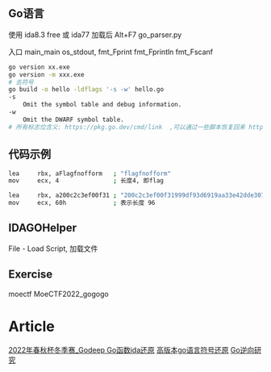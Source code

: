 ## Go语言
使用 ida8.3 free 或 ida77 加载后 Alt+F7 go_parser.py

入口 main_main
os_stdout, fmt_Fprint fmt_Fprintln fmt_Fscanf

```bash
go version xx.exe
go version -m xxx.exe
# 去符号
go build -o hello -ldflags '-s -w' hello.go
-s
	Omit the symbol table and debug information.
-w
	Omit the DWARF symbol table.
# 所有标志位含义: https://pkg.go.dev/cmd/link  ,可以通过一些脚本恢复回来 https://www.cnblogs.com/-rvy-/p/16837987.html
```
## 代码示例

```sh
lea     rbx, aFlagfnofform   ; "flagfnofform"
mov     ecx, 4               ; 长度4, 即flag

lea     rbx, a200c2c3ef00f31 ; "200c2c3ef00f31999df93d6919aa33e42dde307"...
mov     ecx, 60h             ; 表示长度 96
```
## IDAGOHelper
File - Load Script, 加载文件

## Exercise
moectf MoeCTF2022_gogogo

# Article

[2022年春秋杯冬季赛_Godeep Go函数ida还原](https://mp.weixin.qq.com/s/tQzJWaAyUT119lNIp_Az7g)
[高版本go语言符号还原](https://mp.weixin.qq.com/s/-0bwLPIAPzABAnjMGbN-6Q)
[Go逆向研究](https://mp.weixin.qq.com/s/qPqXUVj7K4WQxpUiiAqwiw)